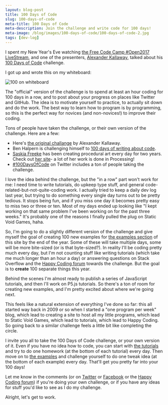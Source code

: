 ```yaml
---
layout: blog-post
title: 100 Days of Code
slug: 100-days-of-code
meta-title: 100 Days of Code
meta-description: Join the challenge and write code for 100 days!
meta-image: /blog/images/100-days-of-code/100-days-of-code-2.jpg
tags: [dev-log]
---
```


I spent my New Year's Eve watching [the Free Code Camp #Open2017 LiveStream](https://www.freecodecamp.com/open2017/), and one of the presenters, [Alexander Kallaway](https://twitter.com/ka11away), talked about his [100 Days of Code](https://medium.freecodecamp.com/join-the-100daysofcode-556ddb4579e4) challenge.

I got up and wrote this on my whiteboard:

![100 on whiteboard](/blog/images/100-days-of-code/100-days-of-code-2.jpg)

The "official" version of the challenge is to spend at least an hour coding for 100 days in a row, and to post about your progress on places like Twitter and GitHub. The idea is to motivate yourself to practice, to actually sit down and do the work. The best way to learn how to program is by programming, so this is the perfect way for novices (and non-novices!) to improve their coding.

Tons of people have taken the challenge, or their own version of the challenge. Here are a few:

- Here's [the original challange](https://medium.freecodecamp.com/join-the-100daysofcode-556ddb4579e4) by Alexander Kallaway.
- Ben Halpern is challenging himself to [100 days of writing about code](https://dev.to/ben/100-days-of-writing-about-code).
- [Saskia Freeke](https://twitter.com/sasj_nl/status/815274978480365569) has been creating procedural art every day  for two years. Check out [her site](http://www.sasj.nl/)- a lot of her work is done in Processing!
- [#100DaysOfCode](https://twitter.com/hashtag/100DaysOfCode?src=hash) on Twitter includes a ton of people taking the challenge.

I love the idea behind the challenge, but the "in a row" part won't work for me: I need time to write tutorials, do upkeep type stuff, and general code-related-but-not-quite-coding work. I actually tried to keep a daily dev log last year, but trying to do something every single day turns out to be pretty tedious. It stops being fun, and if you miss one day it becomes pretty easy to miss two or three or ten. Most of my days ended up looking like "I kept working on that same problem I've been working on for the past three weeks." It's probably one of the reasons I finally pulled the plug on Static Void Games, haha.

So, I'm going to do a slightly different version of the challenge and give myself the goal of creating 100 new examples for [the examples section](/examples) of this site by the end of the year. Some of these will take multiple days, some will be more bite-sized (or is that byte-sized?). In reality I'll be coding pretty much every day, but I'm not counting stuff like writing tutorials (which take me much longer than an hour a day) or answering questions on Stack Overflow and the [Happy Coding forum](http://forum.HappyCoding.io) towards the challenge. But the goal is to **create** 100 separate things this year.

Behind the scenes I'm almost ready to publish a series of JavaScript tutorials, and then I'll work on P5.js tutorials. So there's a ton of room for creating new examples, and I'm pretty excited about where we're going next.

This feels like a natural extension of everything I've done so far: this all started way back in 2009 or so when I started a "one program per week" blog, which lead to creating a site to host all my little programs, which lead to Static Void Games, which lead to tutorials, which lead to Happy Coding. So going back to a similar challenge feels a little bit like completing the circle.

I invite you all to take the 100 Days of Code challenge, or your own version of it. Even if you have no idea how to code, you can start with [the tutorials](/tutorials) and try to do one homework (at the bottom of each tutorial) every day. Then move on to [the examples](/examples) and challenge yourself to do one tweak idea (at the bottom of each example) every day. That'll get you pretty far into your 100 days!

Let me know in the comments (or on [Twitter](https://twitter.com/KevinAWorkman) or [Facebook](https://www.facebook.com/HappyCoding.io/) or the [Happy Coding forum](http://forum.HappyCoding.io)) if you're doing your own challenge, or if you have any ideas for stuff you'd like to see as I do my challenge.

Alright, let's get to work.
